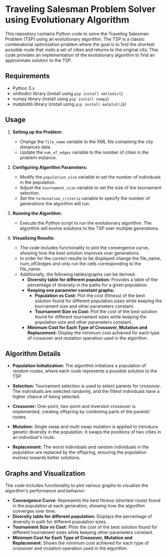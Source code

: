 # Traveling Salesman Problem Solver using Evolutionary Algorithm

This repository contains Python code to solve the Traveling Salesman Problem (TSP) using an evolutionary algorithm. The TSP is a classic combinatorial optimization problem where the goal is to find the shortest possible route that visits a set of cities and returns to the original city. This code provides an implementation of the evolutionary algorithm to find an approximate solution to the TSP.

## Requirements

- Python 3.x
- xmltodict library (install using `pip install xmltodict`)
- numpy library (install using `pip install numpy`)
- matplotlib library (install using `pip install matplotlib`)

## Usage

1. **Setting up the Problem:**
   - Change the `file_name` variable to the XML file containing the city distances data.
   - Update the `num_of_edges` variable to the number of cities in the problem instance.

2. **Configuring Algorithm Parameters:**
   - Modify the `population_size` variable to set the number of individuals in the population.
   - Adjust the `tournament_size` variable to set the size of the tournament selection.
   - Set the `termination_criteria` variable to specify the number of generations the algorithm will run.

3. **Running the Algorithm:**
   - Execute the Python script to run the evolutionary algorithm. The algorithm will evolve solutions to the TSP over multiple generations.

4. **Visualizing Results:**
   - The code includes functionality to plot the convergence curve, showing how the best solution improves over generations.
   - In order for the correct results to be displayed change the file_name, num_ofOedges and only run the cells corresponding to the file_name. 
   - Additionally, the following tables/graphs can be derived:
     - **Diversity table for different population:** Provides a table of the percentage of diversity in the paths for a given population.
     - **Keeping one parameter constant graphs:**
       - **Population vs Cost:** Plot the cost (fitness) of the best solution found for different population sizes while keeping the tournament size and other parameters constant.
       - **Tournament Size vs Cost:** Plot the cost of the best solution found for different tournament sizes while keeping the population size and other parameters constant.
     - **Minimum Cost for Each Type of Crossover, Mutation and Replacement:** Display the minimum cost achieved for each type of crossover and mutation operation used in the algorithm.

## Algorithm Details

- **Population Initialization:** The algorithm initializes a population of random routes, where each route represents a possible solution to the TSP.

- **Selection:** Tournament selection is used to select parents for crossover. The individuals are selected randomly, and the fittest individuals have a higher chance of being selected.

- **Crossover:** One-point, two-point and inversion crossover is implemented, creating offspring by combining parts of the parents' routes.

- **Mutation:** Single swap and multi swap mutation is applied to introduce genetic diversity in the population. It swaps the positions of two cities in an individual's route.

- **Replacement:** The worst individuals and random individuals in the population are replaced by the offspring, ensuring the population evolves towards better solutions.

## Graphs and Visualization

The code includes functionality to plot various graphs to visualize the algorithm's performance and behavior:
- **Convergence Curve:** Represents the best fitness (shortest route) found in the population at each generation, showing how the algorithm converges over time.
- **Diversity table for different population:** Displays the percentage of diversity in path for different population sizes.
- **Tournament Size vs Cost:** Plots the cost of the best solution found for different tournament sizes while keeping other parameters constant.
- **Minimum Cost for Each Type of Crossover, Mutation and Replacement:** Shows the minimum cost achieved for each type of crossover and mutation operation used in the algorithm.

